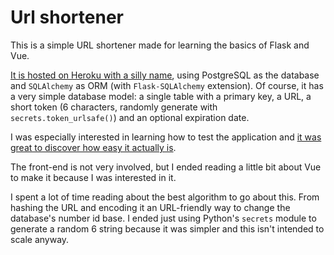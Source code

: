 # Url shortener

This is a simple URL shortener made for learning the basics of Flask and
Vue.

[It is hosted on Heroku with a silly name](https://xsurl.herokuapp.com/), using
PostgreSQL as the database and `SQLAlchemy` as ORM (with `Flask-SQLAlchemy`
extension). Of course, it has a very simple database model: a single table with
a primary key, a URL, a short token (6 characters, randomly generate with
`secrets.token_urlsafe()`) and an optional expiration date.

I was especially interested in learning how to test the application and [it was
great to discover how easy it actually is](/tests).

The front-end is not very involved, but I ended reading a little bit about Vue
to make it because I was interested in it.

I spent a lot of time reading about the best algorithm to go about this. From
hashing the URL and encoding it an URL-friendly way to change the database's
number id base. I ended just using Python's `secrets` module to generate a
random 6 string because it was simpler and this isn't intended to scale anyway.
